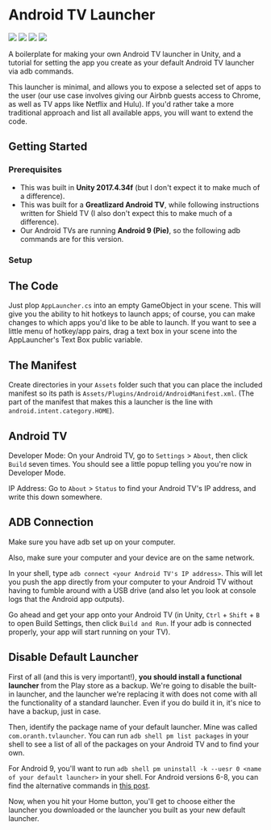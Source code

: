 # Android TV Launcher
<img src="https://img.shields.io/badge/android-9 (Pie)-blue"> <img src="https://img.shields.io/badge/unity-2017.4.34f1-blue"> <img src="https://img.shields.io/badge/maintained%3F-yes-green" /> <img src="https://img.shields.io/github/issues/OliviaLynn/Android-TV-Launcher" /> 

A boilerplate for making your own Android TV launcher in Unity, and a tutorial for setting the app you create as your default Android TV launcher via adb commands.

This launcher is minimal, and allows you to expose a selected set of apps to the user (our use case involves giving our Airbnb guests access to Chrome, as well as TV apps like Netflix and Hulu). If you'd rather take a more traditional approach and list all available apps, you will want to extend the code.

## Getting Started

### Prerequisites

- This was built in **Unity 2017.4.34f** (but I don't expect it to make much of a difference).
- This was built for a **Greatlizard Android TV**, while following instructions written for Shield TV (I also don't expect this to make much of a difference).
- Our Android TVs are running **Android 9 (Pie)**, so the following adb commands are for this version.

### Setup

## The Code
Just plop `AppLauncher.cs` into an empty GameObject in your scene. This will give you the ability to hit hotkeys to launch apps; of course, you can make changes to which apps you'd like to be able to launch. If you want to see a little menu of hotkey/app pairs, drag a text box in your scene into the AppLauncher's Text Box public variable.
 
## The Manifest
Create directories in your `Assets` folder such that you can place the included manifest so its path is `Assets/Plugins/Android/AndroidManifest.xml`. (The part of the manifest that makes this a launcher is the line with `android.intent.category.HOME`).

## Android TV
Developer Mode: On your Android TV, go to `Settings` > `About`, then click `Build` seven times. You should see a little popup telling you you're now in Developer Mode.

IP Address: Go to `About` > `Status` to find your Android TV's IP address, and write this down somewhere.

## ADB Connection
Make sure you have adb set up on your computer.

Also, make sure your computer and your device are on the same network.

In your shell, type `adb connect <your Android TV's IP address>`. This will let you push the app directly from your computer to your Android TV without having to fumble around with a USB drive (and also let you look at console logs that the Android app outputs). 

Go ahead and get your app onto your Android TV (in Unity, `Ctrl` + `Shift` + `B` to open Build Settings, then click `Build and Run`. If your adb is connected properly, your app will start running on your TV).

## Disable Default Launcher
First of all (and this is very important!), **you should install a functional launcher** from the Play store as a backup. We're going to disable the built-in launcher, and the launcher we're replacing it with does not come with all the functionality of a standard launcher. Even if you do build it in, it's nice to have a backup, just in case.

Then, identify the package name of your default launcher. Mine was called `com.oranth.tvlauncher`. You can run `adb shell pm list packages` in your shell to see a list of all of the packages on your Android TV and to find your own.

For Android 9, you'll want to run `adb shell pm uninstall -k --uesr 0 <name of your default launcher>` in your shell. For Android versions 6-8, you can find the alternative commands in [this post](https://forum.xda-developers.com/shield-tv/themes-apps/alternate-launcher-root-marshmallow-t3359076).

Now, when you hit your Home button, you'll get to choose either the launcher you downloaded or the launcher you built as your new default launcher.
